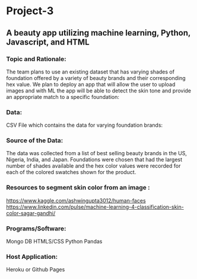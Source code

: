 # Project-3
## A beauty app utilizing machine learning, Python, Javascript, and HTML 


### Topic and Rationale:

The team plans to use an existing dataset that has varying shades of foundation offered by a variety of beauty brands and their corresponding hex value. We plan to deploy an app that will allow the user to upload images and with ML the app will be able to detect the skin tone and provide an appropriate match to a specific foundation: 

### Data: 

CSV File which contains the data for varying foundation brands: 


### Source of the Data:

The data was collected from a list of best selling beauty brands in the US, Nigeria, India, and Japan. Foundations were chosen that had the largest number of shades available and the hex color values were recorded for each of the colored swatches shown for the product.


### Resources to segment skin color from an image :

https://www.kaggle.com/ashwingupta3012/human-faces  
https://www.linkedin.com/pulse/machine-learning-4-classification-skin-color-sagar-gandhi/


### Programs/Software:

Mongo DB
HTMLS/CSS 
Python Pandas 

### Host Application:

Heroku or Github Pages
